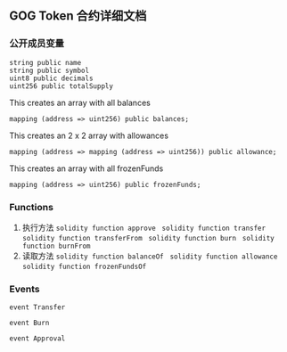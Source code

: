 ## GOG Token 合约详细文档 ##

### 公开成员变量 ###

````solidity
string public name
string public symbol
uint8 public decimals
uint256 public totalSupply
````

This creates an array with all balances
````solidity
mapping (address => uint256) public balances;
````

This creates an 2 x 2 array with allowances
````solidity
mapping (address => mapping (address => uint256)) public allowance;
````

This creates an array with all frozenFunds
````solidity
mapping (address => uint256) public frozenFunds;
````

### Functions ###
  1. 执行方法
    ````solidity
    function approve
    ````
    ````solidity
    function transfer
    ````
    ````solidity
    function transferFrom
    ````
    ````solidity
    function burn
    ````
    ````solidity
    function burnFrom
    ````
  2. 读取方法
    ````solidity
    function balanceOf
    ````
    ````solidity
    function allowance
    ````
    ````solidity
    function frozenFundsOf
    ````

### Events ###
  ````solidity
  event Transfer
  ````
  ````solidity
  event Burn
  ````
  ````solidity
  event Approval
  ````
